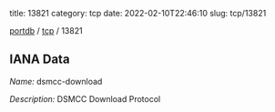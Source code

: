 title: 13821
category: tcp
date: 2022-02-10T22:46:10
slug: tcp/13821

[portdb](/) / [tcp](/category/tcp.html) / 13821


## IANA Data

_Name:_ dsmcc-download

_Description:_ DSMCC Download Protocol

